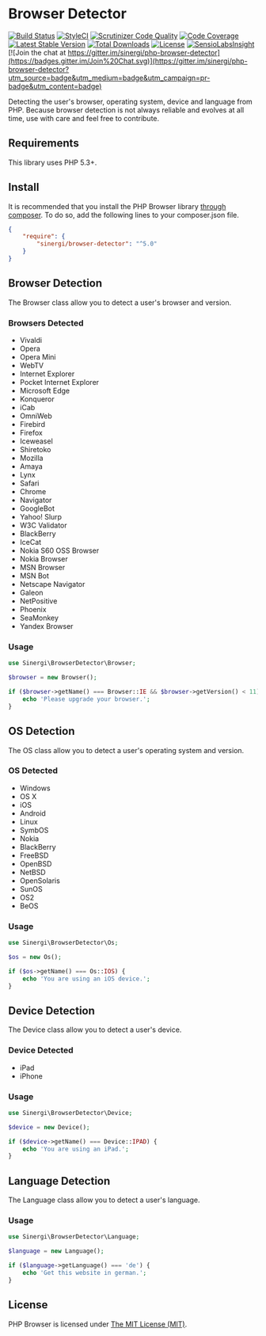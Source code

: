 Browser Detector
================

[![Build Status](https://travis-ci.org/sinergi/php-browser-detector.svg?branch=master)](https://travis-ci.org/sinergi/php-browser-detector)
[![StyleCI](https://styleci.io/repos/3752453/shield)](https://styleci.io/repos/3752453)
[![Scrutinizer Code Quality](https://scrutinizer-ci.com/g/sinergi/php-browser-detector/badges/quality-score.png?b=master)](https://scrutinizer-ci.com/g/sinergi/php-browser-detector/?branch=master)
[![Code Coverage](https://scrutinizer-ci.com/g/sinergi/php-browser-detector/badges/coverage.png?b=master)](https://scrutinizer-ci.com/g/sinergi/php-browser-detector/?branch=master)
[![Latest Stable Version](http://img.shields.io/packagist/v/sinergi/browser-detector.svg?style=flat)](https://packagist.org/packages/gabrielbull/browser)
[![Total Downloads](https://img.shields.io/packagist/dt/gabrielbull/browser.svg?style=flat)](https://packagist.org/packages/gabrielbull/browser)
[![License](https://img.shields.io/packagist/l/sinergi/browser-detector.svg?style=flat)](https://packagist.org/packages/gabrielbull/browser)
[![SensioLabsInsight](https://insight.sensiolabs.com/projects/673d60ca-a836-47f5-ab32-44f406ba6896/mini.png)](https://insight.sensiolabs.com/projects/673d60ca-a836-47f5-ab32-44f406ba6896)
[![Join the chat at https://gitter.im/sinergi/php-browser-detector](https://badges.gitter.im/Join%20Chat.svg)](https://gitter.im/sinergi/php-browser-detector?utm_source=badge&utm_medium=badge&utm_campaign=pr-badge&utm_content=badge)

Detecting the user's browser, operating system, device and language from PHP. Because browser detection is not always
reliable and evolves at all time, use with care and feel free to contribute.

## Requirements

This library uses PHP 5.3+.

## Install
    
It is recommended that you install the PHP Browser library [through composer](http://getcomposer.org). To do so, add the following lines to your composer.json file.

```JSON
{
    "require": {
        "sinergi/browser-detector": "^5.0"
    }
}
```

## Browser Detection

The Browser class allow you to detect a user's browser and version.

### Browsers Detected

 * Vivaldi
 * Opera
 * Opera Mini
 * WebTV
 * Internet Explorer
 * Pocket Internet Explorer
 * Microsoft Edge
 * Konqueror
 * iCab
 * OmniWeb
 * Firebird
 * Firefox
 * Iceweasel
 * Shiretoko
 * Mozilla
 * Amaya
 * Lynx
 * Safari
 * Chrome
 * Navigator
 * GoogleBot
 * Yahoo! Slurp
 * W3C Validator
 * BlackBerry
 * IceCat
 * Nokia S60 OSS Browser
 * Nokia Browser
 * MSN Browser
 * MSN Bot
 * Netscape Navigator
 * Galeon
 * NetPositive
 * Phoenix
 * SeaMonkey
 * Yandex Browser

### Usage

```php
use Sinergi\BrowserDetector\Browser;

$browser = new Browser();

if ($browser->getName() === Browser::IE && $browser->getVersion() < 11) {
    echo 'Please upgrade your browser.';
}
```

## OS Detection

The OS class allow you to detect a user's operating system and version.

### OS Detected

 * Windows
 * OS X
 * iOS
 * Android
 * Linux
 * SymbOS
 * Nokia
 * BlackBerry
 * FreeBSD
 * OpenBSD
 * NetBSD
 * OpenSolaris
 * SunOS
 * OS2
 * BeOS

### Usage

```php
use Sinergi\BrowserDetector\Os;

$os = new Os();

if ($os->getName() === Os::IOS) {
    echo 'You are using an iOS device.';
}
```

## Device Detection

The Device class allow you to detect a user's device.

### Device Detected

 * iPad
 * iPhone

### Usage

```php
use Sinergi\BrowserDetector\Device;

$device = new Device();

if ($device->getName() === Device::IPAD) {
    echo 'You are using an iPad.';
}
```

## Language Detection

The Language class allow you to detect a user's language.

### Usage

```php
use Sinergi\BrowserDetector\Language;

$language = new Language();

if ($language->getLanguage() === 'de') {
    echo 'Get this website in german.';
}
```

## License

PHP Browser is licensed under [The MIT License (MIT)](LICENSE).
